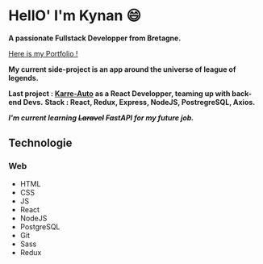 # HellO' I'm Kynan :smile:

**A passionate Fullstack Developper from Bretagne.**

[Here is my Portfolio !](http://kynan-tanguy.com/)

**My current side-project is an app around the universe of league of legends.**

**Last project : [Karre-Auto](https://karre-auto.surge.sh/) as a React Developper, teaming up with back-end Devs.**
**Stack : React, Redux, Express, NodeJS, PostregreSQL, Axios.**

**_I'm current learning ~~Laravel~~ FastAPI for my future job._**

## Technologie

### Web
* HTML
* CSS
* JS
* React
* NodeJS
* PostgreSQL
* Git
* Sass
* Redux



